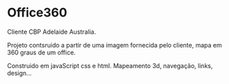 # Office360

Cliente CBP Adelaide Australia.

Projeto contsruido a partir de uma imagem fornecida pelo cliente, mapa em 360 graus de um office.

Construido em javaScript css e html.
Mapeamento 3d, navegação, links, design...
